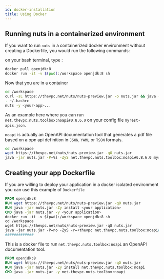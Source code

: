 ```yaml
---
id: docker-installation
title: Using Docker
---
```



## Running nuts in a containerized environment
If you want to run `nuts` in a containerized docker environment without creating a Dockerfile, you would run the following commands:

on your bash terminal, type :
```bash
docker pull openjdk:8
docker run -it -v $(pwd):/workspace openjdk:8 sh
```

Now that you are in a container

```bash
cd /workspace
curl -sL https://thevpc.net/nuts/nuts-preview.jar -o nuts.jar && java -jar nuts.jar -ZyS
. ~/.bashrc
nuts -y <your-app>...
```

As an example here where you can run `net.thevpc.nuts.toolbox:noapi#0.8.6.0` on your config file `myrest-apis.json`.

`noapi` is actually an OpenAPI documentation tool that generates a pdf file based on a opn api definition in `JSON`, `YAML` or `TSON` formats.

```bash
cd /workspace
wget https://thevpc.net/nuts/nuts-preview.jar -qO nuts.jar
java -jar nuts.jar -P=%s -ZyS net.thevpc.nuts.toolbox:noapi#0.8.6.0 myrest-apis.json
```


## Creating your app Dockerfile

If you are willing to deploy your application in a docker isolated environment you can use this example of `Dockerfile` 

```Dockerfile
FROM openjdk:8
RUN wget https://thevpc.net/nuts/nuts-preview.jar -qO nuts.jar
RUN java -jar nuts.jar -Zy install <your application>
CMD java -jar nuts.jar -y <your application>
docker run -it -v $(pwd):/workspace openjdk:8 sh
cd /workspace
wget https://thevpc.net/nuts/nuts-preview.jar -qO nuts.jar
java -jar nuts.jar -P=no -ZyS -r=+thevpc net.thevpc.nuts.toolbox:noapi#0.8.6.0 my-connector.json
#############

```

This is a docker file to run `net.thevpc.nuts.toolbox:noapi` an OpenAPI documentation tool.

```Dockerfile
FROM openjdk:8
RUN wget https://thevpc.net/nuts/nuts-preview.jar -qO nuts.jar
RUN java -jar nuts.jar -Zy install net.thevpc.nuts.toolbox:noapi
CMD java -jar nuts.jar -y net.thevpc.nuts.toolbox:noapi
```
